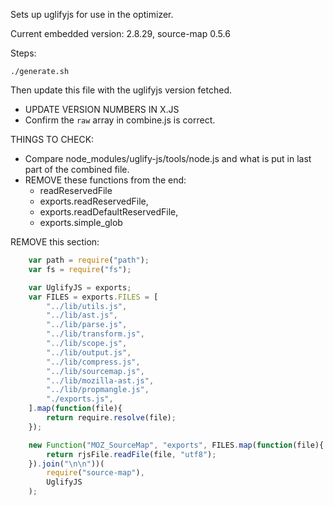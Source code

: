 Sets up uglifyjs for use in the optimizer.

Current embedded version: 2.8.29, source-map 0.5.6

Steps:

    ./generate.sh

Then update this file with the uglifyjs version fetched.

* UPDATE VERSION NUMBERS IN X.JS
* Confirm the `raw` array in combine.js is correct.

THINGS TO CHECK:

* Compare node_modules/uglify-js/tools/node.js and what
  is put in last part of the combined file.
* REMOVE these functions from the end:
    * readReservedFile
    * exports.readReservedFile,
    * exports.readDefaultReservedFile,
    * exports.simple_glob

REMOVE this section:

```javascript
    var path = require("path");
    var fs = require("fs");

    var UglifyJS = exports;
    var FILES = exports.FILES = [
        "../lib/utils.js",
        "../lib/ast.js",
        "../lib/parse.js",
        "../lib/transform.js",
        "../lib/scope.js",
        "../lib/output.js",
        "../lib/compress.js",
        "../lib/sourcemap.js",
        "../lib/mozilla-ast.js",
        "../lib/propmangle.js",
        "./exports.js",
    ].map(function(file){
        return require.resolve(file);
    });

    new Function("MOZ_SourceMap", "exports", FILES.map(function(file){
        return rjsFile.readFile(file, "utf8");
    }).join("\n\n"))(
        require("source-map"),
        UglifyJS
    );
```
